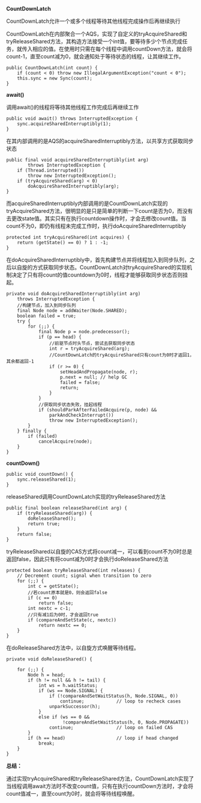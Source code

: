 **CountDownLatch**

CountDownLatch允许一个或多个线程等待其他线程完成操作后再继续执行

CountDownLatch在内部聚合一个AQS，实现了自定义的tryAcquireShared和tryReleaseShared方法，其构造方法接受一个int值，要等待多少个节点完成任务，就传入相应的值。在使用时只需在每个线程中调用countDown方法，就会将count-1，直至count减为0，就会通知处于等待状态的线程，让其继续工作。

```
public CountDownLatch(int count) {
    if (count < 0) throw new IllegalArgumentException("count < 0");
    this.sync = new Sync(count);
}
```

**await()**

调用await()的线程将等待其他线程工作完成后再继续工作

```
public void await() throws InterruptedException {
    sync.acquireSharedInterruptibly(1);
}
```

在其内部调用的是AQS的acquireSharedInterruptibly方法，以共享方式获取同步状态

```
public final void acquireSharedInterruptibly(int arg)
        throws InterruptedException {
    if (Thread.interrupted())
        throw new InterruptedException();
    if (tryAcquireShared(arg) < 0)
        doAcquireSharedInterruptibly(arg);
}
```

而acquireSharedInterruptibly内部调用的是CountDownLatch实现的tryAcquireShared方法，很明显的是只是简单的判断一下count是否为0，而没有去更改state值。其实只有在执行countdown操作时，才会去修改count值。当count不为0，即仍有线程未完成工作时，执行doAcquireSharedInterruptibly

```
protected int tryAcquireShared(int acquires) {
    return (getState() == 0) ? 1 : -1;
}
```

在doAcquireSharedInterruptibly中，首先构建节点并将线程加入到同步队列，之后以自旋的方式获取同步状态。CountDownLatch对tryAcquireShared的实现机制决定了只有将count的值countdown为0时，线程才能够获取同步状态否则挂起。

```
private void doAcquireSharedInterruptibly(int arg)
    throws InterruptedException {
    //构建节点，加入到同步队列
    final Node node = addWaiter(Node.SHARED);
    boolean failed = true;
    try {
        for (;;) {
            final Node p = node.predecessor();
            if (p == head) {
            	//前驱节点时头节点，尝试去获取同步状态
                int r = tryAcquireShared(arg);
                //CountDownLatch的tryAcquireShared只有count为0时才返回1，其余都返回-1
                if (r >= 0) {
                    setHeadAndPropagate(node, r);
                    p.next = null; // help GC
                    failed = false;
                    return;
                }
            }
            //获取同步状态失败，挂起线程
            if (shouldParkAfterFailedAcquire(p, node) &&
                parkAndCheckInterrupt())
                throw new InterruptedException();
        }
    } finally {
        if (failed)
            cancelAcquire(node);
    }
}
```

**countDown()**

```
public void countDown() {
    sync.releaseShared(1);
}
```

releaseShared调用CountDownLatch实现的tryReleaseShared方法

```
public final boolean releaseShared(int arg) {
    if (tryReleaseShared(arg)) {
        doReleaseShared();
        return true;
    }
    return false;
}
```

tryReleaseShared以自旋的CAS方式将count减一，可以看到count不为0时总是返回false，因此只有将count减为0时才会执行doReleaseShared方法

```
protected boolean tryReleaseShared(int releases) {
    // Decrement count; signal when transition to zero
    for (;;) {
        int c = getState();
        //若count原本就是0，则会返回false
        if (c == 0)
            return false;
        int nextc = c-1;
        //只有减1后为0时，才会返回true
        if (compareAndSetState(c, nextc))
            return nextc == 0;
    }
}
```

在doReleaseShared方法中，以自旋方式唤醒等待线程。

```
private void doReleaseShared() {
    
    for (;;) {
        Node h = head;
        if (h != null && h != tail) {
            int ws = h.waitStatus;
            if (ws == Node.SIGNAL) {
                if (!compareAndSetWaitStatus(h, Node.SIGNAL, 0))
                    continue;            // loop to recheck cases
                unparkSuccessor(h);
            }
            else if (ws == 0 &&
                     !compareAndSetWaitStatus(h, 0, Node.PROPAGATE))
                continue;                // loop on failed CAS
        }
        if (h == head)                   // loop if head changed
            break;
    }
}
```

**总结：**

通过实现tryAcquireShared和tryReleaseShared方法，CountDownLatch实现了当线程调用await方法时不改变count值，只有在执行countDown方法时，才会将count值减一，直至count为0时，就会将等待线程唤醒。
